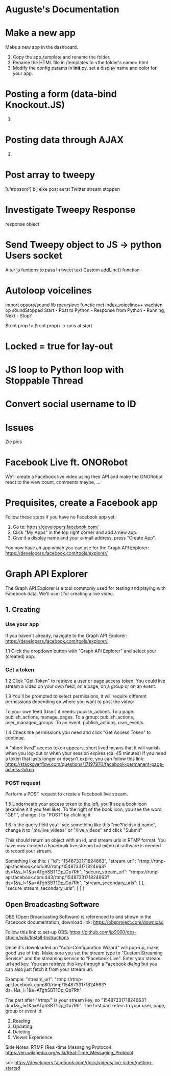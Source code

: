 # Auguste's Documentation

# Make a new app

Make a new app in the dashboard.

1. Copy the app_template and rename the folder.
2. Rename the HTML file in /templates to <the folder's name>.html
3. Modify the config params in __init__.py, set a display name and color for your app.

# Posting a form (data-bind Knockout.JS)

1. 

# Posting data through AJAX

1.

# Post array to tweepy
[u'#opsoro']
bij elke post eerst Twitter stream stoppen


# Investigate Tweepy Response
response object

# Send Tweepy object to JS -> python Users socket
Alter js funtions to pass in tweet text
Custom addLine() function

# Autoloop voicelines
import opsoro/sound lib
recursieve functie met index_voiceline++ wachten op soundStopped
Start - Post to Python - Response from Python - Running, Next - Stop?

$root.prop != $root.prop() -> runs at start

# Locked = true for lay-out

# JS loop to Python loop with Stoppable Thread

# Convert social username to ID

# Issues

Zie pics

# Facebook Live ft. ONORobot

We'll create a Facebook live video using their API and make the ONORobot react to the view count, comments maybe, ...

# Prequisites, create a Facebook app

Follow these steps if you have no Facebook app yet:

1. Go to: https://developers.facebook.com/
2. Click "My Apps" in the top right corner and add a new app.
3. Give it a display name and your e-mail address, press "Create App".

You now have an app which you can use for the Graph API Explorer: https://developers.facebook.com/tools/explorer/

# Graph API Explorer

The Graph API Explorer is a tool commonly used for testing and playing with Facebook data. We'll use it for creating a live video.

## 1. Creating

### Use your app

If you haven't already, navigate to the Graph API Explorer: https://developers.facebook.com/tools/explorer/

1.1 Click the dropdown button with "Graph API Explorer" and select your (created) app.

### Get a token

1.2 Click "Get Token" to retrieve a user or page access token.
You could live stream a video on your own feed, on a page, on a group or on an event.

1.3 You'll be prompted to select permissions, it will require different permissions depending on where you want to post the video:

To your own feed (User) it needs: publish_actions.
To a page: publish_actions, manage_pages.
To a group: publish_actions, user_managed_groups.
To an event: publish_actions, user_events.

1.4 Check the permissions you need and click "Get Access Token" to continue.

A "short lived" access token appears, short lived means that it will vanish when you log-out or when your session expires (ca. 45 minutes)
If you need a token that lasts longer or doesn't expire, you can follow this link:
https://stackoverflow.com/questions/17197970/facebook-permanent-page-access-token

### POST request

Perform a POST request to create a Facebook live stream.

1.5 Underneath your access token to the left, you'll see a book icon (examine it if you feel like). To the right of the book icon, you see the word "GET", change it to "POST" by clicking it.

1.6 In the query field you'll see something like this "me?fields=id,name", change it to "me/live_videos" or "<your-page-id>/live_videos" and click "Submit"

This should return an object with an id, and stream urls in RTMP format.
You have now created a Facebook live stream but external software is needed to record your stream.

Something like this:
{
  "id": "1548733171824663",
  "stream_url": "rtmp://rtmp-api.facebook.com:80/rtmp/1548733171824663?ds=1&s_l=1&a=ATghSBT1Dp_Gp7Rh",
  "secure_stream_url": "rtmps://rtmp-api.facebook.com:443/rtmp/1548733171824663?ds=1&s_l=1&a=ATghSBT1Dp_Gp7Rh",
  "stream_secondary_urls": [
  ],
  "secure_stream_secondary_urls": [
  ]
}

## Open Broadcasting Software

OBS (Open Broadcasting Software) is referenced to and shown in the Facebook documentation, download link: https://obsproject.com/download

Follow this link to set-up OBS: https://github.com/jp9000/obs-studio/wiki/Install-Instructions

Once it's downloaded an "Auto-Configuration Wizard" will pop-up, make good use of this. Make sure you set the stream type to "Custom Streaming Service" and the streaming service to "Facebook Live". Enter your stream url and key. You can retrieve this key through a Facebook dialog but you can also just fetch it from your stream url.

Example: "stream_url": "rtmp://rtmp-api.facebook.com:80/rtmp/1548733171824663?ds=1&s_l=1&a=ATghSBT1Dp_Gp7Rh"

The part after "/rtmp/" is your stream key, so "1548733171824663?ds=1&s_l=1&a=ATghSBT1Dp_Gp7Rh".
The first part refers to your user, page, group or event id.



2. Reading
3. Updating
4. Deleting
5. Viewer Experience


Side Notes:
RTMP (Real-time Messaging Protocol): https://en.wikipedia.org/wiki/Real-Time_Messaging_Protocol

src: https://developers.facebook.com/docs/videos/live-video/getting-started

